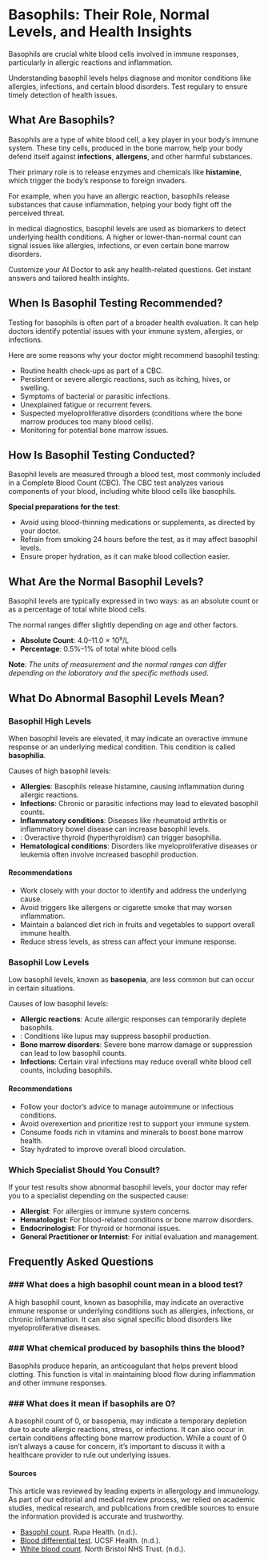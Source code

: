 # Basophils: Their Role, Normal Levels, and Health Insights

Basophils are crucial white blood cells involved in immune responses, particularly in allergic reactions and inflammation.

Understanding basophil levels helps diagnose and monitor conditions like allergies, infections, and certain blood disorders. Test regulary to ensure timely detection of health issues.

## What Are Basophils?

Basophils are a type of white blood cell, a key player in your body’s immune system. These tiny cells, produced in the bone marrow, help your body defend itself against **infections**, **allergens**, and other harmful substances.

Their primary role is to release enzymes and chemicals like **histamine**, which trigger the body’s response to foreign invaders.

For example, when you have an allergic reaction, basophils release substances that cause inflammation, helping your body fight off the perceived threat.

In medical diagnostics, basophil levels are used as biomarkers to detect underlying health conditions. A higher or lower-than-normal count can signal issues like allergies, infections, or even certain bone marrow disorders.

Customize your AI Doctor to ask any health-related questions. Get instant answers and tailored health insights.

## When Is Basophil Testing Recommended?

Testing for basophils is often part of a broader health evaluation. It can help doctors identify potential issues with your immune system, allergies, or infections.

Here are some reasons why your doctor might recommend basophil testing:

- Routine health check-ups as part of a CBC.
- Persistent or severe allergic reactions, such as itching, hives, or swelling.
- Symptoms of bacterial or parasitic infections.
- Unexplained fatigue or recurrent fevers.
- Suspected myeloproliferative disorders (conditions where the bone marrow produces too many blood cells).
- Monitoring for potential bone marrow issues.

## How Is Basophil Testing Conducted?

Basophil levels are measured through a blood test, most commonly included in a Complete Blood Count (CBC). The CBC test analyzes various components of your blood, including white blood cells like basophils.

**Special preparations for the test**:

- Avoid using blood-thinning medications or supplements, as directed by your doctor.
- Refrain from smoking 24 hours before the test, as it may affect basophil levels.
- Ensure proper hydration, as it can make blood collection easier.

## What Are the Normal Basophil Levels?

Basophil levels are typically expressed in two ways: as an absolute count or as a percentage of total white blood cells.

The normal ranges differ slightly depending on age and other factors.

- **Absolute Count**: 4.0–11.0 × 10⁹/L
- **Percentage**: 0.5%–1% of total white blood cells

**Note**: _The units of measurement and the normal ranges can differ depending on the laboratory and the specific methods used._

## What Do Abnormal Basophil Levels Mean?

### Basophil High Levels

When basophil levels are elevated, it may indicate an overactive immune response or an underlying medical condition. This condition is called **basophilia**.

Causes of high basophil levels:

- **Allergies**: Basophils release histamine, causing inflammation during allergic reactions.
- **Infections**: Chronic or parasitic infections may lead to elevated basophil counts.
- **Inflammatory conditions**: Diseases like rheumatoid arthritis or inflammatory bowel disease can increase basophil levels.
- : Overactive thyroid (hyperthyroidism) can trigger basophilia.
- **Hematological conditions**: Disorders like myeloproliferative diseases or leukemia often involve increased basophil production.

#### Recommendations

- Work closely with your doctor to identify and address the underlying cause.
- Avoid triggers like allergens or cigarette smoke that may worsen inflammation.
- Maintain a balanced diet rich in fruits and vegetables to support overall immune health.
- Reduce stress levels, as stress can affect your immune response.

### Basophil Low Levels

Low basophil levels, known as **basopenia**, are less common but can occur in certain situations.

Causes of low basophil levels:

- **Allergic reactions**: Acute allergic responses can temporarily deplete basophils.
- : Conditions like lupus may suppress basophil production.
- **Bone marrow disorders**: Severe bone marrow damage or suppression can lead to low basophil counts.
- **Infections**: Certain viral infections may reduce overall white blood cell counts, including basophils.

#### Recommendations

- Follow your doctor’s advice to manage autoimmune or infectious conditions.
- Avoid overexertion and prioritize rest to support your immune system.
- Consume foods rich in vitamins and minerals to boost bone marrow health.
- Stay hydrated to improve overall blood circulation.

### Which Specialist Should You Consult?

If your test results show abnormal basophil levels, your doctor may refer you to a specialist depending on the suspected cause:

- **Allergist**: For allergies or immune system concerns.
- **Hematologist**: For blood-related conditions or bone marrow disorders.
- **Endocrinologist**: For thyroid or hormonal issues.
- **General Practitioner or Internist**: For initial evaluation and management.

## Frequently Asked Questions

### \#\#\# What does a high basophil count mean in a blood test?

A high basophil count, known as basophilia, may indicate an overactive immune response or underlying conditions such as allergies, infections, or chronic inflammation. It can also signal specific blood disorders like myeloproliferative diseases.

### \#\#\# What chemical produced by basophils thins the blood?

Basophils produce heparin, an anticoagulant that helps prevent blood clotting. This function is vital in maintaining blood flow during inflammation and other immune responses.

### \#\#\# What does it mean if basophils are 0?

A basophil count of 0, or basopenia, may indicate a temporary depletion due to acute allergic reactions, stress, or infections. It can also occur in certain conditions affecting bone marrow production. While a count of 0 isn’t always a cause for concern, it’s important to discuss it with a healthcare provider to rule out underlying issues.

 #### Sources

This article was reviewed by leading experts in allergology and immunology. As part of our editorial and medical review process, we relied on academic studies, medical research, and publications from credible sources to ensure the information provided is accurate and trustworthy.

- [Basophil count](https://www.rupahealth.com/biomarkers/basophil-count). Rupa Health. (n.d.).
- [Blood differential test](https://www.ucsfhealth.org/medical-tests/blood-differential-test). UCSF Health. (n.d.).
- [White blood count](https://www.nbt.nhs.uk/severn-pathology/requesting/test-information/white-blood-count). North Bristol NHS Trust. (n.d.).